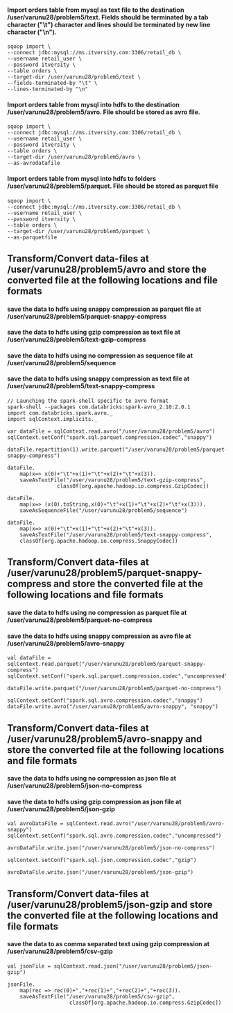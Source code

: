#### Import orders table from mysql as text file to the destination /user/varunu28/problem5/text. Fields should be terminated by a tab character ("\t") character and lines should be terminated by new line character ("\n"). 

```
sqoop import \
--connect jdbc:mysql://ms.itversity.com:3306/retail_db \
--username retail_user \
--password itversity \
--table orders \
--target-dir /user/varunu28/problem5/text \
--fields-terminated-by "\t" \
--lines-terminated-by "\n"
```

#### Import orders table from mysql  into hdfs to the destination /user/varunu28/problem5/avro. File should be stored as avro file.

```
sqoop import \
--connect jdbc:mysql://ms.itversity.com:3306/retail_db \
--username retail_user \
--password itversity \
--table orders \
--target-dir /user/varunu28/problem5/avro \
--as-avrodatafile
```

#### Import orders table from mysql  into hdfs  to folders /user/varunu28/problem5/parquet. File should be stored as parquet file

```
sqoop import \
--connect jdbc:mysql://ms.itversity.com:3306/retail_db \
--username retail_user \
--password itversity \
--table orders \
--target-dir /user/varunu28/problem5/parquet \
--as-parquetfile
```

## Transform/Convert data-files at /user/varunu28/problem5/avro and store the converted file at the following locations and file formats

#### save the data to hdfs using snappy compression as parquet file at /user/varunu28/problem5/parquet-snappy-compress
#### save the data to hdfs using gzip compression as text file at /user/varunu28/problem5/text-gzip-compress
#### save the data to hdfs using no compression as sequence file at /user/varunu28/problem5/sequence
#### save the data to hdfs using snappy compression as text file at /user/varunu28/problem5/text-snappy-compress

```
// Launching the spark-shell specific to avro format
spark-shell --packages com.databricks:spark-avro_2.10:2.0.1
import com.databricks.spark.avro._
import sqlContext.implicits._

var dataFile = sqlContext.read.avro("/user/varunu28/problem5/avro")
sqlContext.setConf("spark.sql.parquet.compression.codec","snappy")

dataFile.repartition(1).write.parquet("/user/varunu28/problem5/parquet-snappy-compress")

dataFile.
    map(x=> x(0)+"\t"+x(1)+"\t"+x(2)+"\t"+x(3)).
    saveAsTextFile("/user/varunu28/problem5/text-gzip-compress",
                classOf[org.apache.hadoop.io.compress.GzipCodec])

dataFile.
    map(x=> (x(0).toString,x(0)+"\t"+x(1)+"\t"+x(2)+"\t"+x(3))).
    saveAsSequenceFile("/user/varunu28/problem5/sequence")

dataFile.
    map(x=> x(0)+"\t"+x(1)+"\t"+x(2)+"\t"+x(3)).
    saveAsTextFile("/user/varunu28/problem5/text-snappy-compress",
    classOf[org.apache.hadoop.io.compress.SnappyCodec])
```


## Transform/Convert data-files at /user/varunu28/problem5/parquet-snappy-compress and store the converted file at the following locations and file formats

#### save the data to hdfs using no compression as parquet file at /user/varunu28/problem5/parquet-no-compress
#### save the data to hdfs using snappy compression as avro file at /user/varunu28/problem5/avro-snappy

```
val dataFile = sqlContext.read.parquet("/user/varunu28/problem5/parquet-snappy-compress")
sqlContext.setConf("spark.sql.parquet.compression.codec","uncompressed")

dataFile.write.parquet("/user/varunu28/problem5/parquet-no-compress")

sqlContext.setConf("spark.sql.avro.compression.codec","snappy")
dataFile.write.avro("/user/varunu28/problem5/avro-snappy", "snappy")
```

## Transform/Convert data-files at /user/varunu28/problem5/avro-snappy and store the converted file at the following locations and file formats
#### save the data to hdfs using no compression as json file at /user/varunu28/problem5/json-no-compress
#### save the data to hdfs using gzip compression as json file at /user/varunu28/problem5/json-gzip

```
val avroDataFile = sqlContext.read.avro("/user/varunu28/problem5/avro-snappy")
sqlContext.setConf("spark.sql.avro.compression.codec","uncompressed")

avroDataFile.write.json("/user/varunu28/problem5/json-no-compress")

sqlContext.setConf("spark.sql.json.compression.codec","gzip")

avroDataFile.write.json("/user/varunu28/problem5/json-gzip")
```

## Transform/Convert data-files at  /user/varunu28/problem5/json-gzip and store the converted file at the following locations and file formats

#### save the data to as comma separated text using gzip compression at   /user/varunu28/problem5/csv-gzip

```
val jsonFile = sqlContext.read.json("/user/varunu28/problem5/json-gzip")

jsonFile.
    map(rec => rec(0)+","+rec(1)+","+rec(2)+","+rec(3)).
    saveAsTextFile("/user/varunu28/problem5/csv-gzip", 
                    classOf[org.apache.hadoop.io.compress.GzipCodec])
```